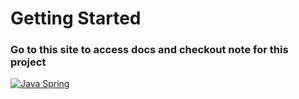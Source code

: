 # Getting Started

### Go to this site to access docs and checkout note for this project
[![Java Spring](https://img.shields.io/badge/JavaSpring-%236DB33F.svg?style=flat&logo=java&logoColor=white)](https://cmhehe176.github.io/java-spring)

